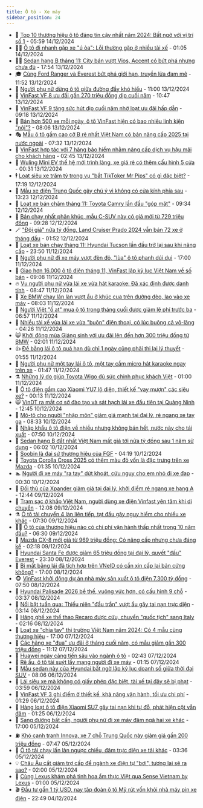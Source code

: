 ```yaml
---
title: Ô tô - Xe máy
sidebar_position: 24
---
```


<!-- dantri-o-to-xe-may:START -->
- 🤡 [Top 10 thương hiệu ô tô đáng tin cậy nhất năm 2024: Bất ngờ với vị trí số 1](https://dantri.com.vn/o-to-xe-may/top-10-thuong-hieu-o-to-dang-tin-cay-nhat-nam-2024-bat-ngo-voi-vi-tri-so-1-20241213191626990.htm) - 05:59 14/12/2024
- 🧑‍💻 [Ô tô đi nhanh gặp xe &quot;ú òa&quot;: Lỗi thường gặp ở nhiều tài xế](https://dantri.com.vn/o-to-xe-may/o-to-di-nhanh-gap-xe-u-oa-loi-thuong-gap-o-nhieu-tai-xe-20241214015854873.htm) - 01:05 14/12/2024
- 🧑‍💻 [Sedan hạng B tháng 11: City bán vượt Vios, Accent có bứt phá nhưng chưa đủ](https://dantri.com.vn/o-to-xe-may/sedan-hang-b-thang-11-city-ban-vuot-vios-accent-co-but-pha-nhung-chua-du-20241213215249985.htm) - 17:54 13/12/2024
- 🎓 [Cùng Ford Ranger và Everest bứt phá giới hạn, truyền lửa đam mê](https://dantri.com.vn/o-to-xe-may/cung-ford-ranger-va-everest-but-pha-gioi-han-truyen-lua-dam-me-20241213184645899.htm) - 11:52 13/12/2024
- 🌊 [Người phụ nữ dừng ô tô giữa đường đầy khó hiểu](https://dantri.com.vn/o-to-xe-may/nguoi-phu-nu-dung-o-to-giua-duong-day-kho-hieu-20241213121633438.htm) - 11:00 13/12/2024
- 🥷 [VinFast VF 8 ưu đãi gần 270 triệu đồng dịp cuối năm](https://dantri.com.vn/o-to-xe-may/vinfast-vf-8-uu-dai-gan-270-trieu-dong-dip-cuoi-nam-20241213173310679.htm) - 10:47 13/12/2024
- 🤩 [VinFast VF 9 tăng sức hút dịp cuối năm nhờ loạt ưu đãi hấp dẫn](https://dantri.com.vn/o-to-xe-may/vinfast-vf-9-tang-suc-hut-dip-cuoi-nam-nho-loat-uu-dai-hap-dan-20241213152030473.htm) - 09:18 13/12/2024
- 🫶 [Bán hơn 500 xe mỗi ngày, ô tô VinFast hiện có bao nhiêu linh kiện &quot;nội&quot;?](https://dantri.com.vn/o-to-xe-may/ban-hon-500-xe-moi-ngay-o-to-vinfast-hien-co-bao-nhieu-linh-kien-noi-20241213150330443.htm) - 08:06 13/12/2024
- 🎭 [Mẫu ô tô gầm cao cỡ B rẻ nhất Việt Nam có bản nâng cấp 2025 tại nước ngoài](https://dantri.com.vn/o-to-xe-may/mau-o-to-gam-cao-co-b-re-nhat-viet-nam-co-ban-nang-cap-2025-tai-nuoc-ngoai-20241213142606287.htm) - 07:32 13/12/2024
- 🌁 [VinFast hợp tác với 7 hãng bảo hiểm nhằm nâng cấp dịch vụ hậu mãi cho khách hàng](https://dantri.com.vn/o-to-xe-may/vinfast-hop-tac-voi-7-hang-bao-hiem-nham-nang-cap-dich-vu-hau-mai-cho-khach-hang-20241213092400519.htm) - 02:45 13/12/2024
- 🦩 [Wuling Mini EV thế hệ mới trình làng, xe giá rẻ có thêm cấu hình 5 cửa](https://dantri.com.vn/o-to-xe-may/wuling-mini-ev-the-he-moi-trinh-lang-xe-gia-re-co-them-cau-hinh-5-cua-20241213013122484.htm) - 00:31 13/12/2024
- 🕴 [Loạt siêu xe trăm tỷ trong vụ &quot;bắt TikToker Mr Pips&quot; có gì đặc biệt?](https://dantri.com.vn/o-to-xe-may/loat-sieu-xe-tram-ty-trong-vu-bat-tiktoker-mr-pips-co-gi-dac-biet-20241213001455205.htm) - 17:19 12/12/2024
- 🎡 [Mẫu xe điện Trung Quốc gây chú ý vì không có cửa kính phía sau](https://dantri.com.vn/o-to-xe-may/mau-xe-dien-trung-quoc-gay-chu-y-vi-khong-co-cua-kinh-phia-sau-20241211182544067.htm) - 13:23 12/12/2024
- 📝 [Loạt xe bán chậm tháng 11: Toyota Camry lần đầu &quot;góp mặt&quot;](https://dantri.com.vn/o-to-xe-may/loat-xe-ban-cham-thang-11-toyota-camry-lan-dau-gop-mat-20241212024218476.htm) - 09:34 12/12/2024
- 🧐 [Bán chạy nhất phân khúc, mẫu C-SUV này có giá mới từ 729 triệu đồng](https://dantri.com.vn/o-to-xe-may/ban-chay-nhat-phan-khuc-mau-c-suv-nay-co-gia-moi-tu-729-trieu-dong-20241212112935346.htm) - 09:28 12/12/2024
- 🪄 [&quot;Đội giá&quot; nửa tỷ đồng, Land Cruiser Prado 2024 vẫn bán 72 xe ở tháng đầu](https://dantri.com.vn/o-to-xe-may/doi-gia-nua-ty-dong-land-cruiser-prado-2024-van-ban-72-xe-o-thang-dau-20241212011659069.htm) - 01:52 12/12/2024
- 🧰 [Loạt xe bán chạy tháng 11: Hyundai Tucson lần đầu trở lại sau khi nâng cấp](https://dantri.com.vn/o-to-xe-may/loat-xe-ban-chay-thang-11-hyundai-tucson-lan-dau-tro-lai-sau-khi-nang-cap-20241211154654903.htm) - 23:50 11/12/2024
- 🚀 [Người phụ nữ đi xe máy vượt đèn đỏ, &quot;lùa&quot; ô tô phanh dúi dụi](https://dantri.com.vn/o-to-xe-may/nguoi-phu-nu-di-xe-may-vuot-den-do-lua-o-to-phanh-dui-dui-20241211113057331.htm) - 17:00 11/12/2024
- 💪 [Giao hơn 16.000 ô tô điện tháng 11, VinFast lập kỷ lục Việt Nam về số bán](https://dantri.com.vn/o-to-xe-may/giao-hon-16000-o-to-dien-thang-11-vinfast-lap-ky-luc-viet-nam-ve-so-ban-20241211160542698.htm) - 09:08 11/12/2024
- 🔥 [Vụ người phụ nữ vừa lái xe vừa hát karaoke: Đã xác định được danh tính](https://dantri.com.vn/o-to-xe-may/vu-nguoi-phu-nu-vua-lai-xe-vua-hat-karaoke-da-xac-dinh-duoc-danh-tinh-20241211143532203.htm) - 08:47 11/12/2024
- 🐲 [Xe BMW chạy lấn làn vượt ẩu ở khúc cua trên đường đèo, lao vào xe máy](https://dantri.com.vn/o-to-xe-may/xe-bmw-chay-lan-lan-vuot-au-o-khuc-cua-tren-duong-deo-lao-vao-xe-may-20241211143137813.htm) - 08:03 11/12/2024
- 🌋 [Người Việt &quot;ồ ạt&quot; mua ô tô trong tháng cuối được giảm lệ phí trước bạ](https://dantri.com.vn/o-to-xe-may/nguoi-viet-o-at-mua-o-to-trong-thang-cuoi-duoc-giam-le-phi-truoc-ba-20241211093836232.htm) - 06:57 11/12/2024
- 🤩 [Nhiều tài xế vừa lái xe vừa &quot;buôn&quot; điện thoại, có lúc buông cả vô-lăng](https://dantri.com.vn/o-to-xe-may/nhieu-tai-xe-vua-lai-xe-vua-buon-dien-thoai-co-luc-buong-ca-vo-lang-20241211105214623.htm) - 04:26 11/12/2024
- 😺 [Khởi động mùa Giáng sinh với ưu đãi lên đến hơn 300 triệu đồng từ BMW](https://dantri.com.vn/o-to-xe-may/khoi-dong-mua-giang-sinh-voi-uu-dai-len-den-hon-300-trieu-dong-tu-bmw-20241211085643115.htm) - 02:01 11/12/2024
- 👍 [Để bằng lái ô tô quá hạn dù chỉ 1 ngày cũng phải thi lại lý thuyết](https://dantri.com.vn/o-to-xe-may/de-bang-lai-o-to-qua-han-du-chi-1-ngay-cung-phai-thi-lai-ly-thuyet-20241211080619642.htm) - 01:55 11/12/2024
- 🎃 [Người phụ nữ một tay lái ô tô, một tay cầm micro hát karaoke ngay trên xe](https://dantri.com.vn/o-to-xe-may/nguoi-phu-nu-mot-tay-lai-o-to-mot-tay-cam-micro-hat-karaoke-ngay-tren-xe-20241211082851900.htm) - 01:47 11/12/2024
- ⚗️ [Những lý do giúp Toyota Wigo đủ sức chinh phục khách Việt](https://dantri.com.vn/o-to-xe-may/nhung-ly-do-giup-toyota-wigo-du-suc-chinh-phuc-khach-viet-20241210122031702.htm) - 01:00 11/12/2024
- 🦄 [Ô tô điện gầm cao Xiaomi YU7 lộ diện, thiết kế &quot;vay mượn&quot; các siêu xe?](https://dantri.com.vn/o-to-xe-may/o-to-dien-gam-cao-xiaomi-yu7-lo-dien-thiet-ke-vay-muon-cac-sieu-xe-20241211001052328.htm) - 00:13 11/12/2024
- 😺 [VinDT ra mắt cơ sở đào tạo và sát hạch lái xe đầu tiên tại Quảng Ninh](https://dantri.com.vn/o-to-xe-may/vindt-ra-mat-co-so-dao-tao-va-sat-hach-lai-xe-dau-tien-tai-quang-ninh-20241210193349757.htm) - 12:45 10/12/2024
- 💼 [Mô-tô cho người &quot;nhập môn&quot; giảm giá mạnh tại đại lý, rẻ ngang xe tay ga](https://dantri.com.vn/o-to-xe-may/mo-to-cho-nguoi-nhap-mon-giam-gia-manh-tai-dai-ly-re-ngang-xe-tay-ga-20241210144252779.htm) - 08:33 10/12/2024
- 💃 [Nhập khẩu ô tô điện về nhiều nhưng không bán hết, nước này cho tái xuất](https://dantri.com.vn/o-to-xe-may/nhap-khau-o-to-dien-ve-nhieu-nhung-khong-ban-het-nuoc-nay-cho-tai-xuat-20241210111327359.htm) - 07:50 10/12/2024
- 🚀 [Sedan hạng B đắt nhất Việt Nam mất giá tới nửa tỷ đồng sau 1 năm sử dụng](https://dantri.com.vn/o-to-xe-may/sedan-hang-b-dat-nhat-viet-nam-mat-gia-toi-nua-ty-dong-sau-1-nam-su-dung-20241210105056439.htm) - 06:02 10/12/2024
- 🤩 [Soobin là đại sứ thương hiệu của FGF](https://dantri.com.vn/o-to-xe-may/soobin-la-dai-su-thuong-hieu-cua-fgf-20241210111306402.htm) - 04:19 10/12/2024
- 💪 [Toyota Corolla Cross 2025 có thêm màu đỏ vốn là đặc trưng trên xe Mazda](https://dantri.com.vn/o-to-xe-may/toyota-corolla-cross-2025-co-them-mau-do-von-la-dac-trung-tren-xe-mazda-20241210083323727.htm) - 01:35 10/12/2024
- 🏊 [Người đi xe máy &quot;ra tay&quot; dứt khoát, cứu nguy cho em nhỏ đi xe đạp](https://dantri.com.vn/o-to-xe-may/nguoi-di-xe-may-ra-tay-dut-khoat-cuu-nguy-cho-em-nho-di-xe-dap-20241210021407869.htm) - 00:30 10/12/2024
- 💄 [Đối thủ của Xpander giảm giá tại đại lý, khởi điểm rẻ ngang xe hạng A](https://dantri.com.vn/o-to-xe-may/doi-thu-cua-xpander-giam-gia-tai-dai-ly-khoi-diem-re-ngang-xe-hang-a-20241209123001079.htm) - 12:44 09/12/2024
- 👺 [Trạm sạc ở khắp Việt Nam, người dùng xe điện Vinfast yên tâm khi di chuyển](https://dantri.com.vn/o-to-xe-may/tram-sac-o-khap-viet-nam-nguoi-dung-xe-dien-vinfast-yen-tam-khi-di-chuyen-20241209174001609.htm) - 12:08 09/12/2024
- ⚗️ [Ô tô tải chuyển 4 làn liên tiếp, tạt đầu gây nguy hiểm cho nhiều xe khác](https://dantri.com.vn/o-to-xe-may/o-to-tai-chuyen-4-lan-lien-tiep-tat-dau-gay-nguy-hiem-cho-nhieu-xe-khac-20241209093509457.htm) - 07:30 09/12/2024
- 🧑‍🏫 [Ô tô của thương hiệu nào có chi phí vận hành thấp nhất trong 10 năm đầu?](https://dantri.com.vn/o-to-xe-may/o-to-cua-thuong-hieu-nao-co-chi-phi-van-hanh-thap-nhat-trong-10-nam-dau-20241209003006161.htm) - 06:30 09/12/2024
- 🦒 [Mazda CX-8 mới giá từ 969 triệu đồng: Có nâng cấp nhưng chưa đáng kể](https://dantri.com.vn/o-to-xe-may/mazda-cx-8-moi-gia-tu-969-trieu-dong-co-nang-cap-nhung-chua-dang-ke-20241208172433222.htm) - 02:18 09/12/2024
- 🐘 [Hyundai Santa Fe được giảm 65 triệu đồng tại đại lý, quyết &quot;đấu&quot; Everest](https://dantri.com.vn/o-to-xe-may/hyundai-santa-fe-duoc-giam-65-trieu-dong-tai-dai-ly-quyet-dau-everest-20241208153438991.htm) - 23:30 08/12/2024
- 🧠 [Bị mất bằng lái đã tích hợp trên VNeID có cần xin cấp lại bản cứng không?](https://dantri.com.vn/o-to-xe-may/bi-mat-bang-lai-da-tich-hop-tren-vneid-co-can-xin-cap-lai-ban-cung-khong-20241203140149684.htm) - 17:00 08/12/2024
- 🐵 [VinFast khởi động dự án nhà máy sản xuất ô tô điện 7.300 tỷ đồng](https://dantri.com.vn/o-to-xe-may/vinfast-khoi-dong-du-an-nha-may-san-xuat-o-to-dien-7300-ty-dong-20241208115505962.htm) - 07:50 08/12/2024
- 🤭 [Hyundai Palisade 2026 bề thế, vuông vức hơn, có cấu hình 9 chỗ](https://dantri.com.vn/o-to-xe-may/hyundai-palisade-2026-be-the-vuong-vuc-hon-co-cau-hinh-9-cho-20241208101356986.htm) - 03:37 08/12/2024
- 🤠 [Nổi bật tuần qua: Thiếu niên &quot;đầu trần&quot; vượt ẩu gây tai nạn trực diện](https://dantri.com.vn/o-to-xe-may/noi-bat-tuan-qua-thieu-nien-dau-tran-vuot-au-gay-tai-nan-truc-dien-20241208093354315.htm) - 03:14 08/12/2024
- 🫶 [Hãng ghế xe thể thao Recaro được cứu, chuyển &quot;quốc tịch&quot; sang Italy](https://dantri.com.vn/o-to-xe-may/hang-ghe-xe-the-thao-recaro-duoc-cuu-chuyen-quoc-tich-sang-italy-20241207234031955.htm) - 02:16 08/12/2024
- 🚀 [Loạt xe &quot;chia tay&quot; thị trường Việt Nam năm 2024: Có 4 mẫu cùng thương hiệu](https://dantri.com.vn/o-to-xe-may/loat-xe-chia-tay-thi-truong-viet-nam-nam-2024-co-4-mau-cung-thuong-hieu-20241207005350187.htm) - 17:00 07/12/2024
- 🎊 [Các hãng xe &quot;đua&quot; ưu đãi ở tháng cuối năm, có mẫu giảm gần 300 triệu đồng](https://dantri.com.vn/o-to-xe-may/cac-hang-xe-dua-uu-dai-o-thang-cuoi-nam-co-mau-giam-gan-300-trieu-dong-20241206221442143.htm) - 11:12 07/12/2024
- 🦄 [Huawei ngày càng tiến sâu vào ngành ô tô](https://dantri.com.vn/o-to-xe-may/huawei-ngay-cang-tien-sau-vao-nganh-o-to-20241204170145056.htm) - 02:43 07/12/2024
- 🥷 [Rẽ ẩu, ô tô tải suýt lấy mạng người đi xe máy](https://dantri.com.vn/o-to-xe-may/re-au-o-to-tai-suyt-lay-mang-nguoi-di-xe-may-20241206145644819.htm) - 01:15 07/12/2024
- 🦏 [Mẫu sedan này của Hyundai bất ngờ lập kỷ lục doanh số giữa thời đại SUV](https://dantri.com.vn/o-to-xe-may/mau-sedan-nay-cua-hyundai-bat-ngo-lap-ky-luc-doanh-so-giua-thoi-dai-suv-20241206120121547.htm) - 08:06 06/12/2024
- 🤗 [Lái siêu xe mà không có giấy phép đặc biệt, tài xế tại đây sẽ bị phạt](https://dantri.com.vn/o-to-xe-may/lai-sieu-xe-ma-khong-co-giay-phep-dac-biet-tai-xe-tai-day-se-bi-phat-20241206090055573.htm) - 03:59 06/12/2024
- 🐲 [VinFast VF 3 ghi điểm ở thiết kế, khả năng vận hành, tối ưu chi phí](https://dantri.com.vn/o-to-xe-may/vinfast-vf-3-ghi-diem-o-thiet-ke-kha-nang-van-hanh-toi-uu-chi-phi-20241206080222841.htm) - 01:29 06/12/2024
- 🤭 [Hàng loạt ô tô điện Xiaomi SU7 gây tai nạn khi tự đỗ, phát hiện cột vẫn đâm](https://dantri.com.vn/o-to-xe-may/hang-loat-o-to-dien-xiaomi-su7-gay-tai-nan-khi-tu-do-phat-hien-cot-van-dam-20241206081953871.htm) - 01:25 06/12/2024
- 🐻 [Sang đường bất cẩn, người phụ nữ đi xe máy đâm ngã hai xe khác](https://dantri.com.vn/o-to-xe-may/sang-duong-bat-can-nguoi-phu-nu-di-xe-may-dam-nga-hai-xe-khac-20241205105531148.htm) - 17:00 05/12/2024
- ⛽️ [Khó cạnh tranh Innova, xe 7 chỗ Trung Quốc này giảm giá gần 200 triệu đồng](https://dantri.com.vn/o-to-xe-may/kho-canh-tranh-innova-xe-7-cho-trung-quoc-nay-giam-gia-gan-200-trieu-dong-20241205113629819.htm) - 07:47 05/12/2024
- 🫣 [Ô tô tải chạy lấn làn ngược chiều, đâm trực diện xe tải khác](https://dantri.com.vn/o-to-xe-may/o-to-tai-chay-lan-lan-nguoc-chieu-dam-truc-dien-xe-tai-khac-20241205081242906.htm) - 03:36 05/12/2024
- 💡 [Châu Âu cắt giảm trợ cấp để ngành xe điện tự &quot;bơi&quot;, tương lai sẽ ra sao?](https://dantri.com.vn/o-to-xe-may/chau-au-cat-giam-tro-cap-de-nganh-xe-dien-tu-boi-tuong-lai-se-ra-sao-20241205001507184.htm) - 02:00 05/12/2024
- 💪 [Cùng Lexus khám phá tinh hoa ẩm thực Việt qua Sense Vietnam by Lexus](https://dantri.com.vn/o-to-xe-may/cung-lexus-kham-pha-tinh-hoa-am-thuc-viet-qua-sense-vietnam-by-lexus-20241204142414825.htm) - 01:00 05/12/2024
- 🎬 [Đầu tư gần 1 tỷ USD, nay tập đoàn ô tô Mỹ rút vốn khỏi nhà máy pin xe điện](https://dantri.com.vn/o-to-xe-may/dau-tu-gan-1-ty-usd-nay-tap-doan-o-to-my-rut-von-khoi-nha-may-pin-xe-dien-20241204120340773.htm) - 22:49 04/12/2024<!-- dantri-o-to-xe-may:END -->
